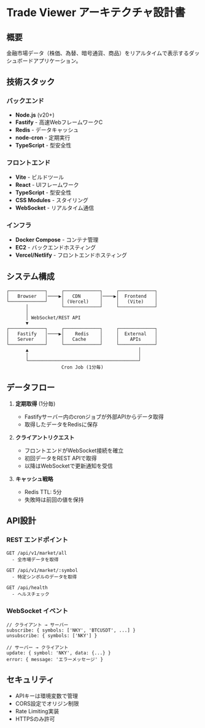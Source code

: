 # Trade Viewer アーキテクチャ設計書

## 概要

金融市場データ（株価、為替、暗号通貨、商品）をリアルタイムで表示するダッシュボードアプリケーション。

## 技術スタック

### バックエンド
- **Node.js** (v20+)
- **Fastify** - 高速WebフレームワークC
- **Redis** - データキャッシュ
- **node-cron** - 定期実行
- **TypeScript** - 型安全性

### フロントエンド
- **Vite** - ビルドツール
- **React** - UIフレームワーク
- **TypeScript** - 型安全性
- **CSS Modules** - スタイリング
- **WebSocket** - リアルタイム通信

### インフラ
- **Docker Compose** - コンテナ管理
- **EC2** - バックエンドホスティング
- **Vercel/Netlify** - フロントエンドホスティング

## システム構成

```
┌─────────────┐     ┌─────────────┐     ┌─────────────┐
│   Browser   │────▶│   CDN       │────▶│  Frontend   │
└─────────────┘     │ (Vercel)    │     │   (Vite)    │
       │            └─────────────┘     └─────────────┘
       │                                        
       │ WebSocket/REST API                    
       ▼                                        
┌─────────────┐     ┌─────────────┐     ┌─────────────┐
│   Fastify   │────▶│    Redis    │     │  External   │
│   Server    │     │   Cache     │     │    APIs     │
└─────────────┘     └─────────────┘     └─────────────┘
       ▲                                        │
       │                                        │
       └────────────────────────────────────────┘
                    Cron Job (1分毎)
```

## データフロー

1. **定期取得** (1分毎)
   - Fastifyサーバー内のcronジョブが外部APIからデータ取得
   - 取得したデータをRedisに保存

2. **クライアントリクエスト**
   - フロントエンドがWebSocket接続を確立
   - 初回データをREST APIで取得
   - 以降はWebSocketで更新通知を受信

3. **キャッシュ戦略**
   - Redis TTL: 5分
   - 失敗時は前回の値を保持

## API設計

### REST エンドポイント

```
GET /api/v1/market/all
  - 全市場データを取得

GET /api/v1/market/:symbol
  - 特定シンボルのデータを取得

GET /api/health
  - ヘルスチェック
```

### WebSocket イベント

```
// クライアント → サーバー
subscribe: { symbols: ['NKY', 'BTCUSDT', ...] }
unsubscribe: { symbols: ['NKY'] }

// サーバー → クライアント
update: { symbol: 'NKY', data: {...} }
error: { message: 'エラーメッセージ' }
```

## セキュリティ

- APIキーは環境変数で管理
- CORS設定でオリジン制限
- Rate Limiting実装
- HTTPSのみ許可